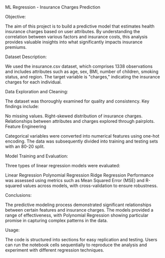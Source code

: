 ML Regression - Insurance Charges Prediction

Objective:

The aim of this project is to build a predictive model that estimates health insurance charges based on user attributes. By understanding the correlation between various factors and insurance costs, this analysis provides valuable insights into what significantly impacts insurance premiums.

Dataset Description:

We used the insurance.csv dataset, which comprises 1338 observations and includes attributes such as age, sex, BMI, number of children, smoking status, and region. The target variable is "charges," indicating the insurance charges for each individual.

Data Exploration and Cleaning:

The dataset was thoroughly examined for quality and consistency. Key findings include:

No missing values.
Right-skewed distribution of insurance charges.
Relationships between attributes and charges explored through pairplots.
Feature Engineering

Categorical variables were converted into numerical features using one-hot encoding. The data was subsequently divided into training and testing sets with an 80-20 split.

Model Training and Evaluation:

Three types of linear regression models were evaluated:

Linear Regression
Polynomial Regression
Ridge Regression
Performance was assessed using metrics such as Mean Squared Error (MSE) and R-squared values across models, with cross-validation to ensure robustness.

Conclusions:

The predictive modeling process demonstrated significant relationships between certain features and insurance charges. The models provided a range of effectiveness, with Polynomial Regression showing particular promise in capturing complex patterns in the data.

Usage:

The code is structured into sections for easy replication and testing. Users can run the notebook cells sequentially to reproduce the analysis and experiment with different regression techniques.
